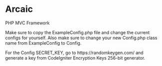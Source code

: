 # Arcaic
PHP MVC Framework
<p>
    Make sure to copy the ExampleConfig.php file and change the 
    current configs for yourself. Also make sure to change your new
    Config.php class name from ExampleConfig to Config.
</p>
<p>
    For the Config SECRET_KEY, go to https://randomkeygen.com/ and generate a key from
    CodeIgniter Encryption Keys 256-bit generator.
</p>